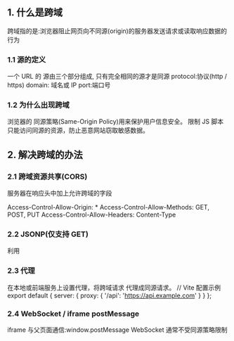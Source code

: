 ## 1. 什么是跨域
跨域指的是:浏览器阻止网页向不同源(origin)的服务器发送请求或读取响应数据的行为

### 1.1 源的定义
一个 URL 的 源由三个部分组成, 只有完全相同的源才是同源
protocol:协议(http / https)
domain: 域名或 IP
port:端口号

### 1.2 为什么出现跨域
浏览器的 同源策略(Same-Origin Policy)用来保护用户信息安全。
限制 JS 脚本只能访问同源的资源，防止恶意网站窃取敏感数据。


## 2. 解决跨域的办法
### 2.1 跨域资源共享(CORS)
服务器在响应头中加上允许跨域的字段

Access-Control-Allow-Origin: *
Access-Control-Allow-Methods: GET, POST, PUT
Access-Control-Allow-Headers: Content-Type

### 2.2 JSONP(仅支持 GET)
利用 <script> 标签不受跨域限制的特性。服务器返回一段 JS 代码调用回调函数。

<script src="http://example.com/data?callback=handle"></script>
<script>
  function handle(data) {
    console.log(data);
  }
</script>

### 2.3 代理
在本地或前端服务上设置代理，将跨域请求 代理成同源请求。
// Vite 配置示例
export default {
  server: {
    proxy: {
      '/api': 'https://api.example.com'
    }
  }
};

### 2.4 WebSocket / iframe postMessage
iframe 与父页面通信:window.postMessage
WebSocket 通常不受同源策略限制
